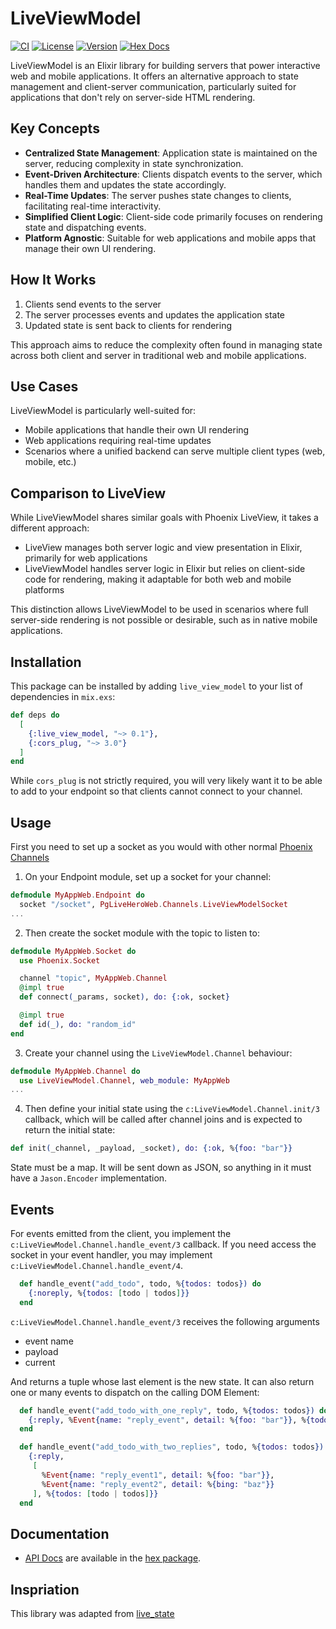 # LiveViewModel

[![CI](https://github.com/guess/live-view-model/actions/workflows/ci.yml/badge.svg)](https://github.com/guess/live-view-model/actions/workflows/ci.yml)
[![License](https://img.shields.io/hexpm/l/live_view_model.svg)](https://github.com/guess/live-view-model/blob/main/LICENSE.md)
[![Version](https://img.shields.io/hexpm/v/live_view_model.svg)](https://hex.pm/packages/live_view_model)
[![Hex Docs](https://img.shields.io/badge/documentation-gray.svg)](https://hexdocs.pm/live_view_model)

LiveViewModel is an Elixir library for building servers that power interactive web and mobile applications. It offers an alternative approach to state management and client-server communication, particularly suited for applications that don't rely on server-side HTML rendering.

## Key Concepts

- **Centralized State Management**: Application state is maintained on the server, reducing complexity in state synchronization.
- **Event-Driven Architecture**: Clients dispatch events to the server, which handles them and updates the state accordingly.
- **Real-Time Updates**: The server pushes state changes to clients, facilitating real-time interactivity.
- **Simplified Client Logic**: Client-side code primarily focuses on rendering state and dispatching events.
- **Platform Agnostic**: Suitable for web applications and mobile apps that manage their own UI rendering.

## How It Works

1. Clients send events to the server
2. The server processes events and updates the application state
3. Updated state is sent back to clients for rendering

This approach aims to reduce the complexity often found in managing state across both client and server in traditional web and mobile applications.

## Use Cases

LiveViewModel is particularly well-suited for:
- Mobile applications that handle their own UI rendering
- Web applications requiring real-time updates
- Scenarios where a unified backend can serve multiple client types (web, mobile, etc.)

## Comparison to LiveView

While LiveViewModel shares similar goals with Phoenix LiveView, it takes a different approach:

- LiveView manages both server logic and view presentation in Elixir, primarily for web applications
- LiveViewModel handles server logic in Elixir but relies on client-side code for rendering, making it adaptable for both web and mobile platforms

This distinction allows LiveViewModel to be used in scenarios where full server-side rendering is not possible or desirable, such as in native mobile applications.

## Installation

This package can be installed
by adding `live_view_model` to your list of dependencies in `mix.exs`:

```elixir
def deps do
  [
    {:live_view_model, "~> 0.1"},
    {:cors_plug, "~> 3.0"}
  ]
end
```

While `cors_plug` is not strictly required, you will very likely want it to be able to add to your endpoint so that
clients cannot connect to your channel.

## Usage
First you need to set up a socket as you would with other normal [Phoenix Channels](https://hexdocs.pm/phoenix/channels.html)

1. On your Endpoint module, set up a socket for your channel:
```elixir
defmodule MyAppWeb.Endpoint do
  socket "/socket", PgLiveHeroWeb.Channels.LiveViewModelSocket
...
```
2. Then create the socket module with the topic to listen to:
```elixir
defmodule MyAppWeb.Socket do
  use Phoenix.Socket

  channel "topic", MyAppWeb.Channel
  @impl true
  def connect(_params, socket), do: {:ok, socket}

  @impl true
  def id(_), do: "random_id"
end
```
3. Create your channel using the `LiveViewModel.Channel` behaviour:

```elixir
defmodule MyAppWeb.Channel do
  use LiveViewModel.Channel, web_module: MyAppWeb
...
```

4. Then define your initial state using the `c:LiveViewModel.Channel.init/3` callback, which will be called after channel joins and is expected to return the initial state:

```elixir
def init(_channel, _payload, _socket), do: {:ok, %{foo: "bar"}}
```

State must be a map. It will be sent down as JSON, so anything in it
must have a `Jason.Encoder` implementation.

## Events

For events emitted from the client, you implement the `c:LiveViewModel.Channel.handle_event/3` callback. If you need access the socket in your event handler, you may implement
 `c:LiveViewModel.Channel.handle_event/4`.

```elixir
  def handle_event("add_todo", todo, %{todos: todos}) do
    {:noreply, %{todos: [todo | todos]}}
  end
```

`c:LiveViewModel.Channel.handle_event/3` receives the following arguments

* event name
* payload
* current

And returns a tuple whose last element is the new state. It can also return
one or many events to dispatch on the calling DOM Element:

```elixir
  def handle_event("add_todo_with_one_reply", todo, %{todos: todos}) do
    {:reply, %Event{name: "reply_event", detail: %{foo: "bar"}}, %{todos: [todo | todos]}}
  end

  def handle_event("add_todo_with_two_replies", todo, %{todos: todos}) do
    {:reply,
     [
       %Event{name: "reply_event1", detail: %{foo: "bar"}},
       %Event{name: "reply_event2", detail: %{bing: "baz"}}
     ], %{todos: [todo | todos]}}
  end
```

## Documentation

* [API Docs](https://hexdocs.pm/live_view_model/) are available in the [hex package](https://hex.pm/packages/live_view_model).

## Inspriation

This library was adapted from [live_state](https://github.com/launchscout/live_state)
